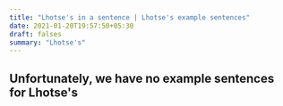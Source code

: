 ```yaml
---
title: "Lhotse's in a sentence | Lhotse's example sentences"
date: 2021-01-20T19:57:50+05:30
draft: falses
summary: "Lhotse's"
---
```

## Unfortunately, we have no example sentences for Lhotse's                 
